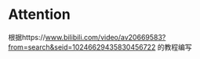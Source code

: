 Attention
======
根据https://www.bilibili.com/video/av20669583?from=search&seid=10246629435830456722 的教程编写
